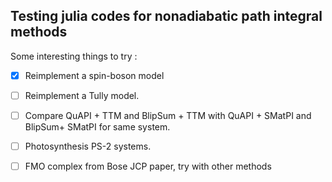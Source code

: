 ## Testing julia codes for nonadiabatic path integral methods


Some interesting things to try :


- [x] Reimplement a spin-boson model

- [ ] Reimplement a Tully model.

- [ ] Compare QuAPI + TTM and BlipSum + TTM with QuAPI + SMatPI and BlipSum+ SMatPI for same system.

- [ ] Photosynthesis PS-2 systems. 

- [ ] FMO complex from Bose JCP paper, try with other methods
